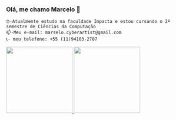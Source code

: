 ### Olá, me chamo Marcelo 👋
    🤓-Atualmente estudo na faculdade Impacta e estou cursando o 2º semestre de Ciências da Computação
    📫-Meu e-mail: marselo.cyberartist@gmail.com
    📞- meu telefone: +55 (11)94103-2707 

<div>
  <a href="https://github.com/marselo10">
  <img height="180em" src="https://github-readme-stats.vercel.app/api?username=marselo10&show_icons=true&theme=dracula&include_all_commits=true&count_private=true"/>
  <img height="180em" src="https://github-readme-stats.vercel.app/api/top-langs/?username=marselo10&layout=compact&langs_count=7&theme=winters"/>
</div>
